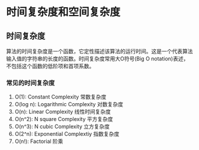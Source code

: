# 时间复杂度和空间复杂度

## 时间复杂度

算法的时间复杂度是一个函数，它定性描述该算法的运行时间。这是一个代表算法输入值的字符串的长度的函数。时间复杂度常用大O符号(Big O notation)表述，不包括这个函数的低阶项和首项系数。

### 常见的时间复杂度

1. O(1): Constant Complexity 常数复杂度
2. O(log n): Logarithmic Complexity 对数复杂度
3. O(n): Linear Complexity 线性时间复杂度
4. O(n^2): N square Complexity 平方复杂度
5. O(n^3): N cubic Complexity 立方复杂度
6. O(2^n): Exponential Complextiy 指数复杂度
7. O(n!): Factorial 阶乘